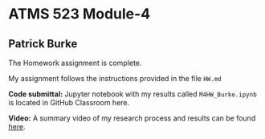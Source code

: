 # ATMS 523 Module-4
## Patrick Burke

The Homework assignment is complete.

My assignment follows the instructions provided in the file `HW.md` 

**Code submittal:** Jupyter notebook with my results called `M4HW_Burke.ipynb` is located in GitHub Classroom here.

**Video:** A summary video of my research process and results can be found [here](https://mediaspace.illinois.edu/media/1_f6kqg9w4).
